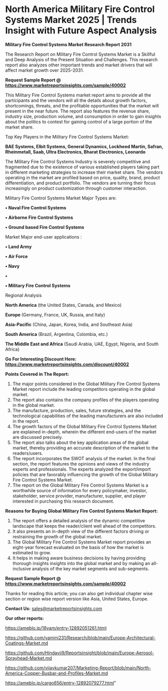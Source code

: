 # North America Military Fire Control Systems Market 2025 | Trends Insight with Future Aspect Analysis

<strong>Military Fire Control Systems Market Research Report 2031</strong>

The Research Report on Military Fire Control Systems Market is a Skillful and Deep Analysis of the Present Situation and Challenges. This research report also analyzes other important trends and market drivers that will affect market growth over 2025-2031.

<strong>Request Sample Report @ <a href=https://www.marketreportsinsights.com/sample/40002>https://www.marketreportsinsights.com/sample/40002</a></strong>

This Military Fire Control Systems market report aims to provide all the participants and the vendors will all the details about growth factors, shortcomings, threats, and the profitable opportunities that the market will present in the near future. The report also features the revenue share, industry size, production volume, and consumption in order to gain insights about the politics to contest for gaining control of a large portion of the market share.

Top Key Players in the Military Fire Control Systems Market:

<strong>BAE Systems, Elbit Systems, General Dynamics, Lockheed Martin, Safran, Rheinmetall, Saab, Ultra Electronics, Bharat Electronics, Leonardo</strong>

The Military Fire Control Systems Industry is severely competitive and fragmented due to the existence of various established players taking part in different marketing strategies to increase their market share. The vendors operating in the market are profiled based on price, quality, brand, product differentiation, and product portfolio. The vendors are turning their focus increasingly on product customization through customer interaction.

Military Fire Control Systems Market Major Types are:

<strong>•  Naval Fire Control Systems

•  Airborne Fire Control Systems

•  Ground based Fire Control Systems</strong>

Market Major end-user applications :

<strong>•  Land Army

•  Air Force

•  Navy

•  

•  Military Fire Control Systems</strong>

Regional Analysis

</u><strong><b>North America</b></strong> (the United States, Canada, and Mexico)

<strong><b>Europe </b></strong>(Germany, France, UK, Russia, and Italy)

<strong><b>Asia-Pacific</b></strong> (China, Japan, Korea, India, and Southeast Asia)

<strong><b>South America</b></strong> (Brazil, Argentina, Colombia, etc.)

<strong><b>The Middle East and Africa</b></strong> (Saudi Arabia, UAE, Egypt, Nigeria, and South Africa)

<strong>Go For Interesting Discount Here: <a href=https://www.marketreportsinsights.com/discount/40002>https://www.marketreportsinsights.com/discount/40002</a></strong>

<strong>Points Covered in The Report:</strong>
<ol>
  <li>The major points considered in the Global Military Fire Control Systems Market report include the leading competitors operating in the global market.</li>
  <li>The report also contains the company profiles of the players operating in the global market.</li>
  <li>The manufacture, production, sales, future strategies, and the technological capabilities of the leading manufacturers are also included in the report.</li>
  <li>The growth factors of the Global Military Fire Control Systems Market are explained in-depth, wherein the different end-users of the market are discussed precisely.</li>
  <li>The report also talks about the key application areas of the global market, thereby providing an accurate description of the market to the readers/users.</li>
  <li>The report incorporates the SWOT analysis of the market. In the final section, the report features the opinions and views of the industry experts and professionals. The experts analyzed the export/import policies that are favorably influencing the growth of the Global Military Fire Control Systems Market.</li>
  <li>The report on the Global Military Fire Control Systems Market is a worthwhile source of information for every policymaker, investor, stakeholder, service provider, manufacturer, supplier, and player interested in purchasing this research document.</li>
</ol>
<strong>Reasons for Buying Global Military Fire Control Systems Market Report:</strong>

<ol>
  <li>The report offers a detailed analysis of the dynamic competitive landscape that keeps the reader/client well ahead of the competitors.</li>
  <li>It also presents an in-depth view of the different factors driving or restraining the growth of the global market.</li>
  <li>The Global Military Fire Control Systems Market report provides an eight-year forecast evaluated on the basis of how the market is estimated to grow.</li>
  <li>It helps in making aware business decisions by having providing thorough insights insights into the global market and by making an all-inclusive analysis of the key market segments and sub-segments.</li>
</ol>
<strong>Request Sample Report @ <a href=https://www.marketreportsinsights.com/sample/40002>https://www.marketreportsinsights.com/sample/40002</a></strong>


Thanks for reading this article; you can also get individual chapter wise section or region wise report version like Asia, United States, Europe.

<strong>Contact Us:</strong>
sales@marketreportsinsights.com

<strong>Our other reports:</strong>

<a href=https://ameblo.jp/18yam/entry-12892051261.html>https://ameblo.jp/18yam/entry-12892051261.html</a>

<a href=https://github.com/yamini231/Research/blob/main/Europe-Architectural-Coatings-Market.md>https://github.com/yamini231/Research/blob/main/Europe-Architectural-Coatings-Market.md</a>

<a href=https://github.com/Hindavii9/Reportsinsight/blob/main/Europe-Aerosol-Sprayhead-Market.md>https://github.com/Hindavii9/Reportsinsight/blob/main/Europe-Aerosol-Sprayhead-Market.md</a>

<a href=https://github.com/vijaykumar207/Marketing-Report/blob/main/North-America-Copper-Busbar-and-Profiles-Market.md>https://github.com/vijaykumar207/Marketing-Report/blob/main/North-America-Copper-Busbar-and-Profiles-Market.md</a>

<a href=https://ameblo.jp/cargo656/entry-12892079277.html>https://ameblo.jp/cargo656/entry-12892079277.html</a>"
